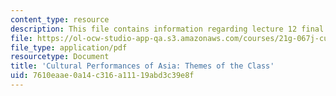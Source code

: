 ```yaml
---
content_type: resource
description: This file contains information regarding lecture 12 final.
file: https://ol-ocw-studio-app-qa.s3.amazonaws.com/courses/21g-067j-cultural-performances-of-asia-fall-2005/7610eaae0a14c316a11119abd3c39e8f_MIT21G_067JF05_l12a_final.pdf
file_type: application/pdf
resourcetype: Document
title: 'Cultural Performances of Asia: Themes of the Class'
uid: 7610eaae-0a14-c316-a111-19abd3c39e8f
---
```

